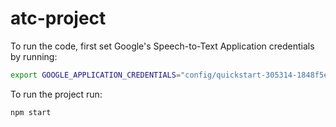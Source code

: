 # atc-project

To run the code, first set Google's Speech-to-Text Application credentials by running:

```bash
export GOOGLE_APPLICATION_CREDENTIALS="config/quickstart-305314-1848f5e03b28.json"
```

To run the project run:

```bash
npm start
```
